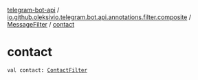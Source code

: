 [telegram-bot-api](../../index.md) / [io.github.oleksivio.telegram.bot.api.annotations.filter.composite](../index.md) / [MessageFilter](index.md) / [contact](./contact.md)

# contact

`val contact: `[`ContactFilter`](../-contact-filter/index.md)